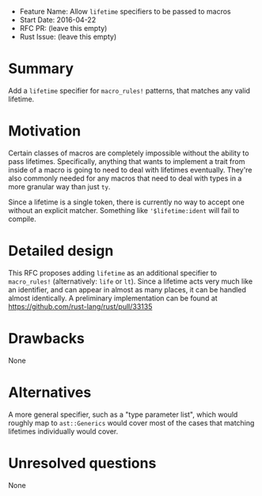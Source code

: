 - Feature Name: Allow `lifetime` specifiers to be passed to macros
- Start Date: 2016-04-22
- RFC PR: (leave this empty)
- Rust Issue: (leave this empty)

# Summary
[summary]: #summary

Add a `lifetime` specifier for `macro_rules!` patterns, that matches any valid
lifetime.

# Motivation
[motivation]: #motivation

Certain classes of macros are completely impossible without the ability to pass
lifetimes. Specifically, anything that wants to implement a trait from inside of
a macro is going to need to deal with lifetimes eventually. They're also
commonly needed for any macros that need to deal with types in a more granular
way than just `ty`.

Since a lifetime is a single token, there is currently no way to accept one
without an explicit matcher. Something like `'$lifetime:ident` will fail to
compile.

# Detailed design
[design]: #detailed-design

This RFC proposes adding `lifetime` as an additional specifier to
`macro_rules!` (alternatively: `life` or `lt`). Since a lifetime acts very much
like an identifier, and can appear in almost as many places, it can be handled
almost identically. A preliminary implementation can be found at
https://github.com/rust-lang/rust/pull/33135

# Drawbacks
[drawbacks]: #drawbacks

None

# Alternatives
[alternatives]: #alternatives

A more general specifier, such as a "type parameter list", which would roughly
map to `ast::Generics` would cover most of the cases that matching lifetimes
individually would cover.

# Unresolved questions
[unresolved]: #unresolved-questions

None
